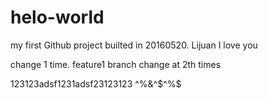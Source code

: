 # helo-world
my first Github project  builted in 20160520.  Lijuan I love you


change 1 time.  feature1 branch change at 2th times


123123adsf1231adsf23123123
^%&^$^%$
